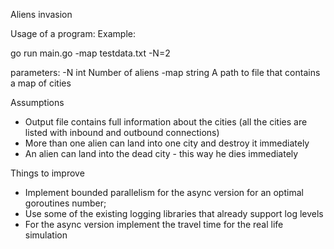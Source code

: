 Aliens invasion

Usage of a program:
Example:

go run main.go -map testdata.txt -N=2

parameters:
  -N int
    	Number of aliens
  -map string
    	A path to file that contains a map of cities

Assumptions
- Output file contains full information about the cities (all the cities are listed with inbound and outbound connections)
- More than one alien can land into one city and destroy it immediately
- An alien can land into the dead city - this way he dies immediately

Things to improve
- Implement bounded parallelism for the async version for an optimal goroutines number;
- Use some of the existing logging libraries that already support log levels
- For the async version implement the travel time for the real life simulation

